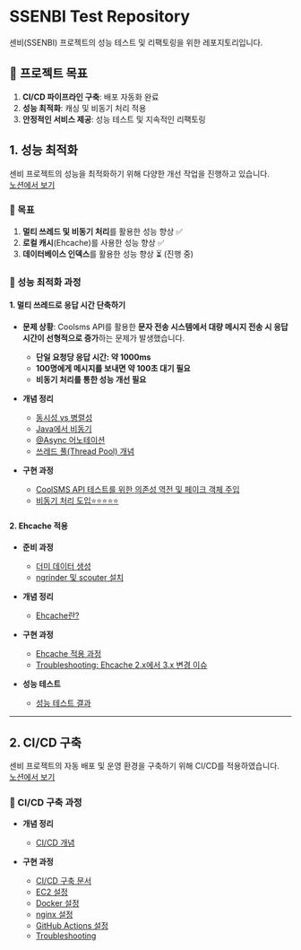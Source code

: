 # SSENBI Test Repository
센비(SSENBI) 프로젝트의 성능 테스트 및 리팩토링을 위한 레포지토리입니다.

## 📌 프로젝트 목표
1. **CI/CD 파이프라인 구축**: 배포 자동화 완료
2. **성능 최적화**: 캐싱 및 비동기 처리 적용
3. **안정적인 서비스 제공**: 성능 테스트 및 지속적인 리팩토링


## 1. 성능 최적화
센비 프로젝트의 성능을 최적화하기 위해 다양한 개선 작업을 진행하고 있습니다.  
[노션에서 보기](https://www.notion.so/2-CMS-SSENBI-180708433a6d80d5869dcc7932835396)

### **🎯 목표**
1. **멀티 쓰레드 및 비동기 처리**를 활용한 성능 향상 ✅
2. **로컬 캐시**(Ehcache)를 사용한 성능 향상 ✅
3. **데이터베이스 인덱스**를 활용한 성능 향상 ⏳ (진행 중)

### **📌 성능 최적화 과정**

#### **1. 멀티 쓰레드로 응답 시간 단축하기**

- **문제 상황**: Coolsms API를 활용한 **문자 전송 시스템에서 대량 메시지 전송 시 응답 시간이 선형적으로 증가**하는 문제가 발생했습니다.
  - **단일 요청당 응답 시간: 약 1000ms**
  - **100명에게 메시지를 보내면 약 100초 대기 필요**
  - **비동기 처리를 통한 성능 개선 필요**

- **개념 정리**
  - [동시성 vs 병렬성](https://www.notion.so/vs-1a6708433a6d80b1a528fd938fc11af6?pvs=21)
  - [Java에서 비동기](https://www.notion.so/Java-1a6708433a6d80e1b800e449e40c3297?pvs=21)
  - [@Async 어노테이션](https://www.notion.so/Async-1b4708433a6d8064b730ebb2e9252ac7?pvs=21)
  - [쓰레드 풀(Thread Pool) 개념](https://www.notion.so/1b5708433a6d805ebbd6e90f0b8f9b37?pvs=21)

- **구현 과정**
  - [CoolSMS API 테스트를 위한 의존성 역전 및 페이크 객체 주입](https://www.notion.so/CoolSMS-API-19d708433a6d80b9a19ed6c996ca6896?pvs=21)
  - [비동기 처리 도입⭐⭐⭐⭐⭐](https://www.notion.so/1b4708433a6d80faa5c4f9559797ab84?pvs=21)

#### **2. Ehcache 적용**

- **준비 과정**
  - [더미 데이터 생성](https://www.notion.so/1-192708433a6d800d8250e59c566ada25?pvs=21)
  - [ngrinder 및 scouter 설치](https://www.notion.so/2-ngrinder-scouter-181708433a6d805babd1fccabf983492?pvs=21)

- **개념 정리**
  - [Ehcache란?](https://www.notion.so/ehcache-196708433a6d802f9547d7d344062ef3?pvs=21)

- **구현 과정**
  - [Ehcache 적용 과정](https://www.notion.so/1a5708433a6d806695abd9ad756c32ba?pvs=21)
  - [Troubleshooting: Ehcache 2.x에서 3.x 변경 이슈](https://www.notion.so/trouble-shooting-1-ehcache-2-x-3-x-196708433a6d8022be51d3248cb50b6c?pvs=21)

- **성능 테스트**
  - [성능 테스트 결과](https://www.notion.so/196708433a6d805b9e0dd2217bfcc01b?pvs=21)

---

## 2. CI/CD 구축
센비 프로젝트의 자동 배포 및 운영 환경을 구축하기 위해 CI/CD를 적용하였습니다.  
[노션에서 보기](https://www.notion.so/1-CMS-SSENBI-CICD-17e708433a6d80369823cec996496dee)
### **📌 CI/CD 구축 과정**
- **개념 정리**
  - [CI/CD 개념](https://www.notion.so/17e708433a6d80c48b4dcb85c41a810e)

- **구현 과정**
  - [CI/CD 구축 문서](https://www.notion.so/CI-CD-180708433a6d80d1bfdff4df240465d0)
  - [EC2 설정](https://www.notion.so/EC2-174708433a6d80cca58ac949aedffb4d)
  - [Docker 설정](https://www.notion.so/Docker-174708433a6d8034be5bf01e37eb1e55)
  - [nginx 설정](https://www.notion.so/nginx-175708433a6d8074aa0cc42537331200)
  - [GitHub Actions 설정](https://www.notion.so/Actions-17b708433a6d800ca6deff739f91405b)
  - [Troubleshooting](https://www.notion.so/troubleshooting-17c708433a6d8030b740c37a9d21d236)

